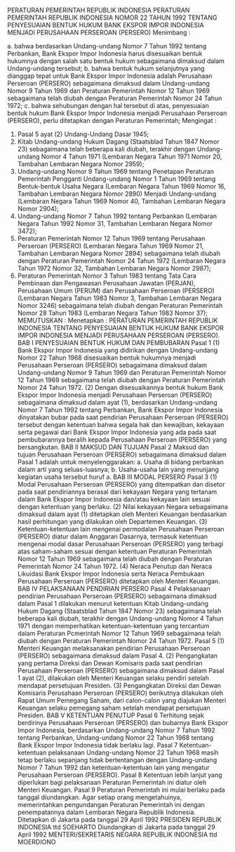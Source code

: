 PERATURAN PEMERINTAH REPUBLIK INDONESIA PERATURAN PEMERINTAH REPUBLIK INDONESIA NOMOR 22 TAHUN 1992 TENTANG PENYESUAIAN BENTUK HUKUM BANK EKSPOR IMPOR INDONESIA MENJADI PERUSAHAAN PERSEROAN (PERSERO)
Menimbang :

a. bahwa berdasarkan Undang-undang Nomor 7 Tahun 1992 tentang Perbankan, Bank Ekspor Impor Indonesia harus disesuaikan bentuk hukumnya dengan salah satu bentuk hukum sebagaimana dimaksud dalam Undang-undang tersebut;
b. bahwa bentuk hukum selanjutnya yang dianggap tepat untuk Bank Ekspor Impor Indonesia adalah Perusahaan Perseroan (PERSERO) sebagaimana dimaksud dalam Undang-undang Nomor 9 Tahun 1969 dan Peraturan Pemerintah Nomor 12 Tahun 1969 sebagaimana telah diubah dengan Peraturan Pemerintah Nomor 24 Tahun 1972;
c. bahwa sehubungan dengan hal tersebut di atas, penyesuaian bentuk hukum Bank Ekspor Impor Indonesia menjadi Perusahaan Perseroan (PERSERO), perlu ditetapkan dengan Peraturan Pemerintah;
Mengingat :

1. Pasal 5 ayat (2) Undang-Undang Dasar 1945;
2. Kitab Undang-undang Hukum Dagang (Staatsblad Tahun 1847 Nomor 23) sebagaimana telah beberapa kali diubah, terakhir dengan Undang-undang Nomor 4 Tahun 1971 (Lembaran Negara Tahun 1971 Nomor 20, Tambahan Lembaran Negara Nomor 2959);
3. Undang-undang Nomor 9 Tahun 1969 tentang Penetapan Peraturan Pemerintah Pengganti Undang-undang Nomor 1 Tahun 1969 tentang Bentuk-bentuk Usaha Negara (Lembaran Negara Tahun 1969 Nomor 16, Tambahan Lembaran Negara Nomor 2890) Menjadi Undang-undang (Lembaran Negara Tahun 1969 Nomor 40, Tambahan Lembaran Negara Nomor 2904);
4. Undang-undang Nomor 7 Tahun 1992 tentang Perbankan (Lembaran Negara Tahun 1992 Nomor 31, Tambahan Lembaran Negara Nomor 3472);
5. Peraturan Pemerintah Nomor 12 Tahun 1969 tentang Perusahaan Perseroan (PERSERO) (Lembaran Negara Tahun 1969 Nomor 21, Tambahan Lembaran Negara Nomor 2894) sebagaimana telah diubah dengan Peraturan Pemerintah Nomor 24 Tahun 1972 (Lembaran Negara Tahun 1972 Nomor 32, Tambahan Lembaran Negara Nomor 2987);
6. Peraturan Pemerintah Nomor 3 Tahun 1983 tentang Tata Cara Pembinaan dan Pengawasan Perusahaan Jawatan (PERJAN), Perusahaan Umum (PERUM) dan Perusahaan Perseroan (PERSERO) (Lembaran Negara Tahun 1983 Nomor 3, Tambahan Lembaran Negara Nomor 3246) sebagaimana telah diubah dengan Peraturan Pemerintah Nomor 28 Tahun 1983 (Lembaran Negara Tahun 1983 Nomor 37);
MEMUTUSKAN :
 Menetapkan : PERATURAN PEMERINTAH REPUBLIK INDONESIA TENTANG PENYESUAIAN BENTUK HUKUM BANK EKSPOR IMPOR INDONESIA MENJADI PERUSAHAAN PERSEROAN (PERSERO).
BAB I PENYESUAIAN BENTUK HUKUM DAN PEMBUBARAN
Pasal 1
(1) Bank Ekspor Impor Indonesia yang didirikan dengan Undang-undang Nomor 22 Tahun 1968 disesuaikan bentuk hukumnya menjadi Perusahaan Perseroan (PERSERO) sebagaimana dimaksud dalam Undang-undang Nomor 9 Tahun 1969 dan Peraturan Pemerintah Nomor 12 Tahun 1969 sebagaimana telah diubah dengan Peraturan Pemerintah Nomor 24 Tahun 1972.
(2) Dengan disesuaikannya bentuk hukum Bank Ekspor Impor Indonesia menjadi Perusahaan Perseroan (PERSERO) sebagaimana dimaksud dalam ayat (1), berdasarkan Undang-undang Nomor 7 Tahun 1992 tentang Perbankan, Bank Ekspor Impor Indonesia dinyatakan bubar pada saat pendirian Perusahaan Perseroan (PERSERO) tersebut dengan ketentuan bahwa segala hak dan kewajiban, kekayaan serta pegawai dari Bank Ekspor Impor Indonesia yang ada pada saat pembubarannya beralih kepada Perusahaan Perseroan (PERSERO) yang bersangkutan.
BAB II MAKSUD DAN TUJUAN
Pasal 2
Maksud dan tujuan Perusahaan Perseroan (PERSERO) sebagaimana dimaksud dalam Pasal 1 adalah untuk menyelenggarakan:
a. Usaha di bidang perbankan dalam arti yang seluas-luasnya;
b. Usaha-usaha lain yang menunjang kegiatan usaha tersebut huruf a.
BAB III MODAL PERSERO
Pasal 3
(1) Modal Perusahaan Perseroan (PERSERO) yang ditempatkan dan disetor pada saat pendiriannya berasal dari kekayaan Negara yang tertanam dalam Bank Ekspor Impor Indonesia dan/atau kekayaan lain sesuai dengan ketentuan yang berlaku.
(2) Nilai kekayaan Negara sebagaimana dimaksud dalam ayat (1) ditetapkan oleh Menteri Keuangan berdasarkan hasil perhitungan yang dilakukan oleh Departemen Keuangan.
(3) Ketentuan-ketentuan lain mengenai permodalan Perusahaan Perseroan (PERSERO) diatur dalam Anggaran Dasarnya, termasuk ketentuan mengenai modal dasar Perusahaan Perseroan (PERSERO) yang terbagi atas saham-saham sesuai dengan ketentuan Peraturan Pemerintah Nomor 12 Tahun 1969 sebagaimana telah diubah dengan Peraturan Pemerintah Nomor 24 Tahun 1972.
(4) Neraca Penutup dan Neraca Likuidasi Bank Ekspor Impor Indonesia serta Neraca Pembukaan Perusahaan Perseroan (PERSERO) ditetapkan oleh Menteri Keuangan.
BAB IV PELAKSANAAN PENDIRIAN PERSERO
Pasal 4
Pelaksanaan pendirian Perusahaan Perseroan (PERSERO) sebagaimana dimaksud dalam Pasal 1 dilakukan menurut ketentuan Kitab Undang-undang Hukum Dagang (Staatsblad Tahun 1847 Nomor 23) sebagaimana telah beberapa kali diubah, terakhir dengan Undang-undang Nomor 4 Tahun 1971 dengan memperhatikan ketentuan-ketentuan yang tercantum dalam Peraturan Pcmerintah Nomor 12 Tahun 1969 sebagaimana telah diubah dengan Peraturan Pemerintah Nomor 24 Tahun 1972.
Pasal 5
(1) Menteri Keuangan melaksanakan pendirian Perusahaan Perseroan (PERSERO) sebagaimana dimaksud dalam Pasal 4.
(2) Pengangkatan yang pertama Direksi dan Dewan Komisaris pada saat pendirian Perusahaan Perseroan (PERSERO) sebagaimana dimaksud dalam Pasal 1 ayat (2), dilakukan oleh Menteri Keuangan selaku pendiri setelah mendapat persetujuan Presiden.
(3) Pengangkatan Direksi dan Dewan Komisaris Perusahaan Perseroan (PERSERO) berikutnya dilakukan oleh Rapat Umum Pemegang Saham, dari calon-calon yang diajukan Menteri Keuangan selaku pemegang saham setelah mendapat persetujuan Presiden.
BAB V KETENTUAN PENUTUP
Pasal 6
Terhitung sejak berdirinya Perusahaan Perseroan (PERSERO) dan bubarnya Bank Ekspor Impor Indonesia, berdasarkan Undang-undang Nomor 7 Tahun 1992 tentang Perbankan, Undang-undang Nomor 22 Tahun 1968 tentang Bank Ekspor Impor Indonesia tidak berlaku lagi.
Pasal 7
Ketentuan-ketentuan pelaksanaan Undang-undang Nomor 22 Tahun 1968 masih tetap berlaku sepanjang tidak bertentangan dengan Undang-undang Nomor 7 Tahun 1992 dan ketentuan-ketentuan lain yang mengatur Perusahaan Perseroan (PERSERO).
Pasal 8
Ketentuan lebih lanjut yang diperlukan bagi pelaksanaan Peraturan Pemerintah ini diatur oleh Menteri Keuangan.
Pasal 9
Peraturan Pemerintah ini mulai berlaku pada tanggal diundangkan.
Agar setiap orang mengetahuinya, memerintahkan pengundangan Peraturan Pemerintah ini dengan penempatannya dalam Lembaran Negara Republik Indonesia. Ditetapkan di Jakarta pada tanggal 29 April 1992 PRESIDEN REPUBLIK INDONESIA ttd SOEHARTO Diundangkan di Jakarta pada tanggal 29 April 1992 MENTERI/SEKRETARIS NEGARA REPUBLIK INDONESIA ttd MOERDIONO